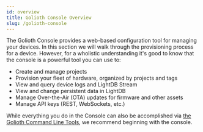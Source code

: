 ```yaml
---
id: overview
title: Golioth Console Overview
slug: /golioth-console
---
```


The Golioth Console provides a web-based configuration tool for managing your devices. In this section we will walk through the provisioning process for a device. However, for a wholistic understanding it's good to know that the console is a powerful tool you can use to:

* Create and manage projects
* Provision your fleet of hardware, organized by projects and tags
* View and query device logs and LightDB Stream
* View and change persistent data in LightDB
* Manage Over-the-Air (OTA) updates for firmware and other assets
* Manage API keys (REST, WebSockets, etc.)

While everything you do in the Console can also be accomplished via [the Golioth Command Line Tools](../commandline), we recommend beginning with the console.
